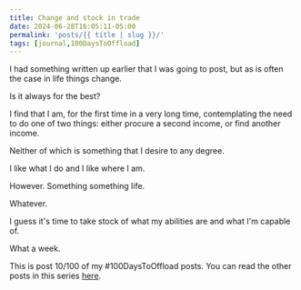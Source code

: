 ```yaml
---
title: Change and stock in trade
date: 2024-06-28T16:05:11-05:00
permalink: 'posts/{{ title | slug }}/'
tags: [journal,100DaysToOffload]
---
```

I had something written up earlier that I was going to post, but as is often the case in life things change. 

Is it always for the best? 

I find that I am, for the first time in a very long time, contemplating the need to do one of two things: either procure a second income, or find another income. 

Neither of which is something that I desire to any degree.

I like what I do and I like where I am.

However. Something something life. 

Whatever.

I guess it's time to take stock of what my abilities are and what I'm capable of.

What a week.

This is post 10/100 of my #100DaysToOffload posts. You can read the other posts in this series [here](/tags/100daystooffload).